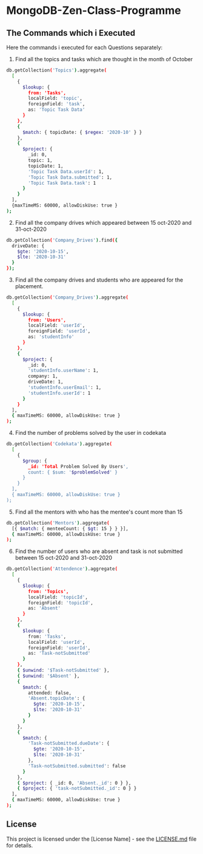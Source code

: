 # MongoDB-Zen-Class-Programme



## The Commands which i Executed

Here the commands i executed for each Questions separately:

1. Find all the topics and tasks which are thought in the month of October

```bash
db.getCollection('Topics').aggregate(
  [
    {
      $lookup: {
        from: 'Tasks',
        localField: 'topic',
        foreignField: 'task',
        as: 'Topic Task Data'
      }
    },
    {
      $match: { topicDate: { $regex: '2020-10' } }
    },
    {
      $project: {
        _id: 0,
        topic: 1,
        topicDate: 1,
        'Topic Task Data.userId': 1,
        'Topic Task Data.submitted': 1,
        'Topic Task Data.task': 1
      }
    }
  ],
  {maxTimeMS: 60000, allowDiskUse: true }
);
```

2. Find all the company drives which appeared between 15 oct-2020 and 31-oct-2020

```bash
db.getCollection('Company_Drives').find({
  driveDate: {
    $gte: '2020-10-15',
    $lte: '2020-10-31'
  }
});
```

3. Find all the company drives and students who are appeared for the placement.

```bash
db.getCollection('Company_Drives').aggregate(
  [
    {
      $lookup: {
        from: 'Users',
        localField: 'userId',
        foreignField: 'userId',
        as: 'studentInfo'
      }
    },
    {
      $project: {
        _id: 0,
        'studentInfo.userName': 1,
        company: 1,
        driveDate: 1,
        'studentInfo.userEmail': 1,
        'studentInfo.userId': 1
      }
    }
  ],
  { maxTimeMS: 60000, allowDiskUse: true }
);
```

4. Find the number of problems solved by the user in codekata

```bash
db.getCollection('Codekata').aggregate(
  [
    {
      $group: {
        _id: 'Total Problem Solved By Users',
        count: { $sum: '$problemSolved' }
      }
    }
  ],
  { maxTimeMS: 60000, allowDiskUse: true }
);
```

5. Find all the mentors with who has the mentee's count more than 15

```bash
db.getCollection('Mentors').aggregate(
  [{ $match: { menteeCount: { $gt: 15 } } }],
  { maxTimeMS: 60000, allowDiskUse: true }
);
```

6. Find the number of users who are absent and task is not submitted between 15 oct-2020 and 31-oct-2020

```bash
db.getCollection('Attendence').aggregate(
  [
    {
      $lookup: {
        from: 'Topics',
        localField: 'topicId',
        foreignField: 'topicId',
        as: 'Absent'
      }
    },
    {
      $lookup: {
        from: 'Tasks',
        localField: 'userId',
        foreignField: 'userId',
        as: 'Task-notSubmitted'
      }
    },
    { $unwind: '$Task-notSubmitted' },
    { $unwind: '$Absent' },
    {
      $match: {
        attended: false,
        'Absent.topicDate': {
          $gte: '2020-10-15',
          $lte: '2020-10-31'
        }
      }
    },
    {
      $match: {
        'Task-notSubmitted.dueDate': {
          $gte: '2020-10-15',
          $lte: '2020-10-31'
        },
        'Task-notSubmitted.submitted': false
      }
    },
    { $project: { _id: 0, 'Absent._id': 0 } },
    { $project: { 'task-notSubmitted._id': 0 } }
  ],
  { maxTimeMS: 60000, allowDiskUse: true }
);
```

## License

This project is licensed under the [License Name] - see the [LICENSE.md](LICENSE.md) file for details.

